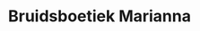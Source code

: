 ---
address: Kleinzand 145
title: Bruidsboetiek Marianna
city: Sneek
zip: '8608'
country: Netherlands
lat: 53.033033
lng: 5.664949
phone: 
email: info@bruidsboutiquemarianna.nl
url: 
---